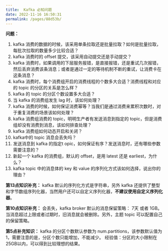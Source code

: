 ```yaml
---
title:  Kafka 必知问题
date: 2022-11-16 16:50:31
permalink: /pages/88d53b/
---
```

**问题：**

1. kafka 消费的数据的时候，该采用单条拉取还是批量拉取？如何是批量拉取，每批次拉取的数量多少比较合适？
2. kafka 消费时的 offset 提交，该采用自动提交还是手动提交？
3. kafka 消费时，如果调用的下层服务报错，是直接报错，还是重试几次报错，然后丢弃消费该条消息；或者是通过一定的等待机制不断的重试，让消费卡在这条消息？
4. kafka 消费时，每个消费组开启的消费线程的个数多大合适？消费线程和对应的 topic 的分区的关系是怎么样？
5. kafka 的 topic 的分区个数设置多大合适？
6. 当 kafka 的消费组发生 lag 时，该如何处理？
7. kafka 消费的时候，如何保证消费幂等？当我们是通过消费来累积次数时，对于重复消费的场景该如何处理？
8. kafka 消费组消费的 topic，明明生产者有发送消息到指定的 topic，但是消费组却没有消费到消息，该如何排查处理？
9. kafka 消费组如何动态开启和关闭？
10. kafka中的 topic 消息会丢失吗？
11. 发送消息到 kafka 的指定t opic，如何保证有序？发送消息时，还有哪些参数需要注意的？
12. 新起一个 kafka 的消费组，默认的 offset，是用 latest 还是 earliest，为什么？
13. kafka topic 中的消息体的 key 和 value 的序列化方式该如何选择，说出你的理由？


**第13点知识补充：** kafka 默认的序列化方式是字符串，另外 kafka 还提供了整型和字节数组序列化器，当然用户还可以自定义序列化器，**不建议使用自定义序列化器**。



**第10点知识补充：** 会丢失，kafka broker 默认的消息保留策略： 7天 或者 1GB。当消息超过上限或者过期时，旧消息就会被删除。另外，主题 topic 可以配置自己的保留策略。



**第5点补充知识：** kafka 的分区个数默认参数为 num.partitions，该参数默认值为1，需要注意的是，分区个数只能增加，不能减少。 经验值：分区的大小限制在25GB以内，可以得到比较理想的结果。

